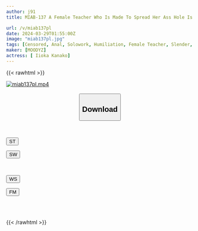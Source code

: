 ```yaml
---
author: j91
title: MIAB-137 A Female Teacher Who Is Made To Spread Her Ass Hole Is A Sex Slave. A Female Teacher Whose Weakness Is Grasped By A Student Is Forced To Expose Her Anus And Cum In A Dark School Life. Kana Morisawa

url: /v/miab137pl
date: 2024-03-29T01:55:00Z
image: "miab137pl.jpg"
tags: [Censored, Anal, Solowork, Humiliation, Female Teacher, Slender, Close Up	]
maker: [MOODYZ]
actress: [ Iioka Kanako]
---
```



{{< rawhtml >}}

<div class="video" data-videoid="Le19K943RZURd60">
    <a href="javascript:;">
        <img src="/v/miab137pl/miab137pl.jpg" width="WIDTH" height="HEIGHT" alt="miab137pl.mp4" loading="lazy">
    </a>
</div>

<script type="text/javascript" src="https://j91.asia/asset/on-demand-st.js"></script>

<br>
  <link rel="stylesheet" href="https://j91.asia/asset/bs5.css">
  
  <center>
  <button class="btn btn-primary" type="button" data-bs-toggle="collapse" data-bs-target=".multi-collapse" aria-expanded="false" aria-controls="multiCollapseExample1 multiCollapseExample2"><h2>Download</h2></button></center>
</p>
<div class="row">
  <div class="col">
    <div class="collapse multi-collapse" id="multiCollapseExample1">
      <div class="card card-body">
	      	      <br>
<div class="buttons">  
<p><a href="https://streamtape.to/v/Le19K943RZURd60" target="_blank"><button class="btn-hover color-3"><i class="fa fa-download"></i> ST</button></a></p>
<p><a href="https://asnwish.com/j43r4vax5oqm" target="_blank"><button class="btn-hover color-2"><i class="fa fa-download"></i> SW</button></a></p></div>
    </div>
  </div>
</div>
  <div class="col">
    <div class="collapse multi-collapse" id="multiCollapseExample2">
      <div class="card card-body">
	      <br>
<div class="buttons">
<p><a href="https://wolfstream.tv/tamvgf6cegj8"><button class="btn-hover color-9"><i class="fa fa-download"></i> WS</button></a></p>
<p><a href="https://filemoon.sx/d/d2q2pmqw2te7"><button class="btn-hover color-8"><i class="fa fa-download"></i> FM</button></a></p></div>
<br><br>
      </div>
    </div>
  </div>
</div>

{{< /rawhtml >}}
